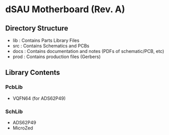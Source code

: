 # dSAU Motherboard (Rev. A)

## Directory Structure

- lib     : Contains Parts Library Files
- src     : Contains Schematics and PCBs
- docs    : Contains documentation and notes (PDFs of schematic/PCB, etc)
- prod    : Contains production files (Gerbers)

## Library Contents

### PcbLib

- VQFN64 (for ADS62P49)

### SchLib

- ADS62P49
- MicroZed